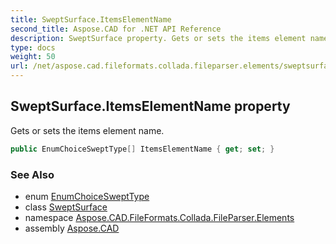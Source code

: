 ```yaml
---
title: SweptSurface.ItemsElementName
second_title: Aspose.CAD for .NET API Reference
description: SweptSurface property. Gets or sets the items element name
type: docs
weight: 50
url: /net/aspose.cad.fileformats.collada.fileparser.elements/sweptsurface/itemselementname/
---
```

## SweptSurface.ItemsElementName property

Gets or sets the items element name.

```csharp
public EnumChoiceSweptType[] ItemsElementName { get; set; }
```

### See Also

* enum [EnumChoiceSweptType](../../enumchoiceswepttype/)
* class [SweptSurface](../)
* namespace [Aspose.CAD.FileFormats.Collada.FileParser.Elements](../../sweptsurface/)
* assembly [Aspose.CAD](../../../)



